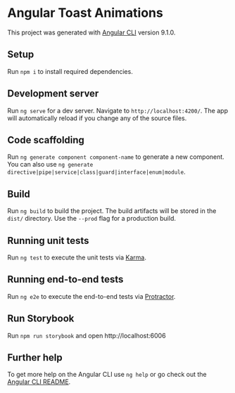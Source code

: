 # Angular Toast Animations

This project was generated with [Angular CLI](https://github.com/angular/angular-cli) version 9.1.0.

## Setup

Run `npm i` to install required dependencies.

## Development server

Run `ng serve` for a dev server. Navigate to `http://localhost:4200/`. The app will automatically reload if you change any of the source files.

## Code scaffolding

Run `ng generate component component-name` to generate a new component. You can also use `ng generate directive|pipe|service|class|guard|interface|enum|module`.

## Build

Run `ng build` to build the project. The build artifacts will be stored in the `dist/` directory. Use the `--prod` flag for a production build.

## Running unit tests

Run `ng test` to execute the unit tests via [Karma](https://karma-runner.github.io).

## Running end-to-end tests

Run `ng e2e` to execute the end-to-end tests via [Protractor](http://www.protractortest.org/).

## Run Storybook

Run `npm run storybook` and open http://localhost:6006

## Further help

To get more help on the Angular CLI use `ng help` or go check out the [Angular CLI README](https://github.com/angular/angular-cli/blob/master/README.md).

